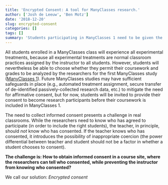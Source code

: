 ```yaml
---
title: 'Encrypted Consent: A tool for ManyClasses research.'
author: ['Josh de Leeuw', 'Ben Motz']
date: '2018-12-20'
slug: encrypted-consent
categories: []
tags: []
summary: 'Students participating in ManyClasses 1 need to be given the option to provide informed consent, but ideally instructors should not know which students have consented to participate. We created a tool to enable encrypted consent.'
---
```


All students enrolled in a ManyClasses class will experience all experimental treatments, because all experimental treatments are normal classroom practices assigned by the instructor to all students.  However, students will nevertheless be able to choose whether they permit their coursework and grades to be analyzed by the researchers for the first ManyClasses study ([ManyClasses 1](../projects/many-classes-1/)).  Future ManyClasses studies may have sufficient safeguards in place (e.g., automated treatment assignment, secure transfer of de-identified passively-collected research data, etc.) to mitigate the need for affirmative consent, but for now, students will be invited to provide their consent to become research participants before their coursework is included in ManyClasses 1.

The need to collect informed consent presents a challenge in real classrooms.  While the researchers need to know who has agreed to participate (in order to include the right students), the teacher, in principle, should _not_ know who has consented.  If the teacher knows who has consented, it introduces the possibility of inappropriate coercion (the power differential between teacher and student should not be a factor in whether a student chooses to consent).

**The challenge is: How to obtain informed consent in a course site, where the researchers can tell who consented, while preventing the instructor from knowing who consented?**

We call our solution: *Encrypted consent*

